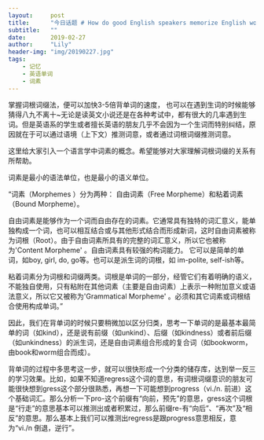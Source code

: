 ```yaml
---
layout:     post
title:      "今日话题 # How do good English speakers memorize English words?"
subtitle:   ""
date:       2019-02-27
author:     "Lily"
header-img: "img/20190227.jpg"
tags:
    - 记忆
    - 英语单词
    - 词素
---
```


掌握词根词缀法，便可以加快3-5倍背单词的速度， 也可以在遇到生词的时候能够猜得八九不离十~无论是读英文小说还是在各种考试中，都有很大的几率遇到生词。但是英语系的学生或者擅长英语的朋友几乎不会因为一个生词而特别纠结，原因就在于可以通过语境（上下文）推测词意，或者通过词根词缀推测词意。

这里给大家引入一个语言学中词素的概念。希望能够对大家理解词根词缀的关系有所帮助。

词素是最小的语法单位，也是最小的语义单位。

“词素（Morphemes ）分为两种： 自由词素（Free Morpheme）和粘着词素（Bound Morpheme）。

自由词素是能够作为一个词而自由存在的词素。它通常具有独特的词汇意义，能单独构成一个词，也可以相互结合或与其他形式结合而形成新词，这时自由词素被称为词根（Root）。由于自由词素所具有的完整的词汇意义，所以它也被称为'Content Morpheme' 。自由词素具有较强的构词能力。 它可以是简单的单词，如boy, girl, do, go等。也可以是派生词的词根，如 im-polite, self-ish等。

粘着词素分为词根和词缀两类。词根是单词的一部分，经管它们有着明确的语义，不能独自使用，只有粘附在其他词素（主要是自由词素）上表示一种附加意义或语法意义，所以它又被称为'Grammatical Morpheme' 。必须和其它词素或词根结合使用构成单词。”

因此，我们在背单词的时候只要稍微加以区分归类，思考一下单词的是最基本最简单的词（如kind），还是说有前缀（如unkind）、后缀（如kindness）或者前后缀（如unkindness）的派生词，还是自由词素组合形成的复合词（如bookworm，由book和worm组合而成）。

背单词的过程中多思考这一步，就可以很快形成一个分类的储存库，达到举一反三的学习效果。比如，如果不知道regress这个词的意思，有词根词缀意识的朋友可能很快想到gress这个部分很熟悉，再想一下可能想到progress（vi./n. 前进）这个基础词汇。那么分析一下pro-这个前缀有“向前，预先”的意思，gress这个词根是“行走”的意思基本可以推测出或者积累过，那么前缀re-有“向后”、“再次”及“相反”的意思。那么基本上我们可以推测出regress是跟progress意思相反，意为“vi./n 倒退，逆行”。